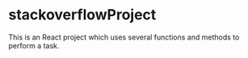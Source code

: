 # stackoverflowProject
This is an React project which uses several functions and methods to perform a task.
